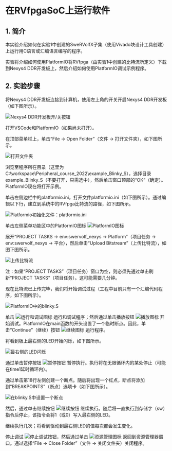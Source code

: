 # 在RVfpgaSoC上运行软件

## 1. 简介
本实验介绍如何在实验1中创建的SweRVolfX子集（使用Vivado块设计工具创建）上运行用C语言或汇编语言编写的程序。

实验将介绍如何使用PlatformIO将RVfpga（由实验1中创建的比特流所定义）下载到Nexys4 DDR开发板上，然后介绍如何使用PlatformIO调试示例程序。

## 2. 实验步骤
将Nexys4 DDR开发板连接到计算机，使用左上角的开关开启Nexys4 DDR开发板（如下图所示）。

![Nexys4 DDR开发板开/关按钮](image_2022010601.png)

打开VSCode和PlatformIO（如果尚未打开）。

在顶部菜单栏上，单击“File → Open Folder”（文件 → 打开文件夹），如下图所示。

![打开文件夹](image_2022010602.png)

浏览至程序所在目录（这里为C:\workspace\Peripheral_course_2022\example_Blinky_S），选择目录example_Blinky_S（不要打开，只需选中），然后单击窗口顶部的“OK”（确定）。PlatformIO现在将打开示例。

单击左侧边栏中的platformio.ini，打开文件platformio.ini（如下图所示）。通过编辑以下行，建立到系统中的RVfpga比特流的路径，如下图所示。

![Platformio初始化文件：platformio.ini](image_2022010603.png)

单击左侧菜单功能区中的PlatformIO图标 ![PlatformIO图标](image_2022010604.png)

展开“PROJECT TASKS → env:swervolf_nexys → Platform”（项目任务 → env:swervolf_nexys → 平台），然后单击“Upload Bitstream”（上传比特流），如图下图所示。

![上传比特流](image_2022010605.png)

注：如果“PROJECT TASKS”（项目任务）窗口为空，则必须先通过单击刷新“PROJECT TASKS”（项目任务）。这可能需要几分钟。

现在比特流已上传完毕，我们将开始调试过程（工程中目前只有一个汇编代码程序，如下图所示）。

![PlatformIO中的blinky.S](image_2022010606.png)

单击 ![运行和调试图标](image_2022010607.png) 运行和调试程序；然后通过单击播放按钮 ![播放图标](image_2022010608.png) 开始调试。PlatformIO在main函数的开头设置了一个临时断点。因此，单击“Continue”（继续）按钮 ![继续图标](image_2022010609.png) 运行程序。

将看到板上最右侧的LED开始闪烁，如下图所示。

![最右侧的LED闪烁](image_2022010610.png)

通过单击暂停按钮 ![暂停按钮](image_2022010611.png) 暂停执行。执行将在无限循环内的某处停止（可能在time1延时循环内）。

通过单击第18行左侧创建一个断点。随后将出现一个红点，断点将添加到“BREAKPOINTS”（断点）选项卡（如下图所示）。

![在blinky.S中设置一个断点](image_2022010612.png)

然后，通过单击继续按钮 ![继续按钮](image_2022010613.png) 继续执行。随后将一直执行到存储字（sw）指令后停止，该指令会将1（或0）写入最右侧的LED。

继续执行几次；将看到驱动到最右侧LED的值每次都会发生变化。

停止调试 ![停止调试按钮](image_2022010614.png)，然后通过单击 ![资源管理图标](image_2022010615.png) 返回到资源管理器窗口。通过选择“File → Close Folder”（文件 → 关闭文件夹）关闭程序。
